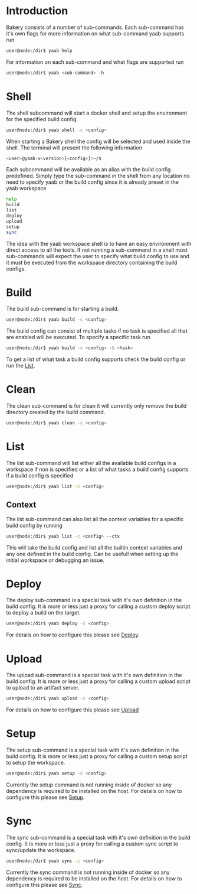 # Introduction

Bakery consists of a number of sub-commands. Each sub-command has it's own flags for more information on what sub-command yaab supports run

```bash
user@node:/dir$ yaab help
```

For information on each sub-command and what flags are supported run

```bash
user@node:/dir$ yaab <sub-command> -h
```
# Shell

The shell subcommand will start a docker shell and setup the environment for the specified build config.

```bash
user@node:/dir$ yaab shell -c <config>
```

When starting a Bakery shell the config will be selected and used inside the shell. The terminal will present the following information

```bash
<user>@yaab-v<version>[<config>]:~/$
```

Each subcommand will be available as an alias with the build config predefined. Simply type the sub-command in the shell from any location
no need to specify yaab or the build config since it is already preset in the yaab workspace

```bash
help
build
list
deploy
upload
setup
sync
```

The idea with the yaab workspace shell is to have an easy environment with direct access to all the tools. If not running a sub-command in a shell most sub-commands will expect the user to specify what build config to use and it must be executed from the workspace directory containing the
build configs.


# Build

The build sub-command is for starting a build.

```bash
user@node:/dir$ yaab build -c <config>
```

The build config can consist of multiple tasks if no task is specified all that are enabled will be executed. To specify a specific task run

```bash
user@node:/dir$ yaab build -c <config> -t <task>
```

To get a list of what task a build config supports check the build config or run the [List](#List).

# Clean

The clean sub-command is for clean it will currently only remove the build directory created by the build command.

```bash
user@node:/dir$ yaab clean -c <config>
```

# List

The list sub-command will list either all the available build configs in a workspace if non is specified or a list of what tasks a build config supports if a build config is specified

```bash
user@node:/dir$ yaab list -c <config>
```

## Context

The list sub-command can also list all the context variables for a specific build config by running

```bash
user@node:/dir$ yaab list -c <config> --ctx
```

This will take the build config and list all the builtin context variables and any one defined in the build config. Can be usefull when setting up the initial workspace or debugging an issue.


# Deploy

The deploy sub-command is a special task with it's own definition in the build config. It is more or less just a proxy for calling a custom deploy script to deploy a build on the target.

```bash
user@node:/dir$ yaab deploy -c <config>
```

For details on how to configure this please see [Deploy](build-config.md#Deploy).

# Upload

The upload sub-command is a special task with it's own definition in the build config. It is more or less just a proxy for calling a custom upload script to upload to an artifact server.

```bash
user@node:/dir$ yaab upload -c <config>
```

For details on how to configure this please see [Upload](build-config.md#Upload)

# Setup

The setup sub-command is a special task with it's own definition in the build config. It is more or less just a proxy for calling a custom setup script to setup the workspace.

```bash
user@node:/dir$ yaab setup -c <config>
```

Currently the setup command is not running inside of docker so any dependency is required to be installed on the host. For details on how to configure this please see [Setup](build-config.md#Setup).

# Sync

The sync sub-command is a special task with it's own definition in the build config. It is more or less just a proxy for calling a custom sync script to sync/update the workspace.

```bash
user@node:/dir$ yaab sync -c <config>
```

Currently the sync command is not running inside of docker so any dependency is required to be installed on the host. For details on how to configure this please see [Sync](build-config.md#Sync).

